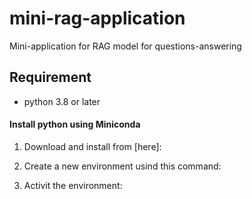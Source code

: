 # mini-rag-application

Mini-application for RAG model for questions-answering

## Requirement

- python 3.8 or later


#### Install python using Miniconda

1) Download and install from [here]:

2) Create a new environment usind this command:

3) Activit the environment: